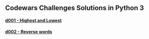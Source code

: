 ## Codewars Challenges Solutions in Python 3

#### [d001 - Highest and Lowest](./d001)
#### [d002 - Reverse words](./d002)
